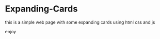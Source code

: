 ﻿# Expanding-Cards
 
 this is a simple web page with some expanding cards using html css and js
 
 enjoy
 
